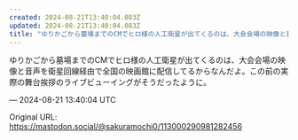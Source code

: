 ```yaml
---
created: 2024-08-21T13:40:04.083Z
updated: 2024-08-21T13:40:04.083Z
title: "ゆりかごから墓場までのCMでヒロ様の人工衛星が出てくるのは、大会会場の映像と音声を衛星回線経由で全国の映画館に配信してるからなんだよ。この前の実際の舞台挨拶のラ[...]"
---
```


<p>ゆりかごから墓場までのCMでヒロ様の人工衛星が出てくるのは、大会会場の映像と音声を衛星回線経由で全国の映画館に配信してるからなんだよ。この前の実際の舞台挨拶のライブビューイングがそうだったように。</p>

&mdash; 2024-08-21 13:40:04 UTC

Original URL: https://mastodon.social/@sakuramochi0/113000290981282456

